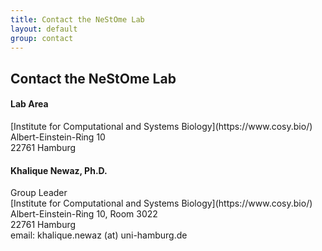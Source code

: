 ```yaml
---
title: Contact the NeStOme Lab
layout: default
group: contact
---
```


## Contact the NeStOme Lab


<div class="row">

<div class="col-md-4">

  <h4>Lab Area </h4>
  [Institute for Computational and Systems Biology](https://www.cosy.bio/)<br>
  Albert-Einstein-Ring 10<br>
  22761 Hamburg<br>

</div>

<div class="col-md-4">

  <h4>Khalique Newaz, Ph.D.</h4>
  Group Leader<br>
  [Institute for Computational and Systems Biology](https://www.cosy.bio/)<br>
  Albert-Einstein-Ring 10, Room 3022<br>
  22761 Hamburg<br>
  email: khalique.newaz (at) uni-hamburg.de <br>

</div>

</div>
